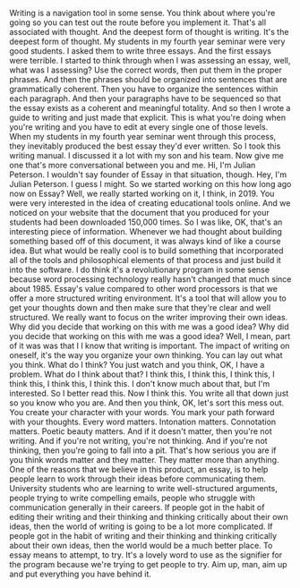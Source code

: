  Writing is a navigation tool in some sense. You think about where you're going so you can test out the route before you implement it. That's all associated with thought. And the deepest form of thought is writing. It's the deepest form of thought. My students in my fourth year seminar were very good students. I asked them to write three essays. And the first essays were terrible. I started to think through when I was assessing an essay, well, what was I assessing? Use the correct words, then put them in the proper phrases. And then the phrases should be organized into sentences that are grammatically coherent. Then you have to organize the sentences within each paragraph. And then your paragraphs have to be sequenced so that the essay exists as a coherent and meaningful totality. And so then I wrote a guide to writing and just made that explicit. This is what you're doing when you're writing and you have to edit at every single one of those levels. When my students in my fourth year seminar went through this process, they inevitably produced the best essay they'd ever written. So I took this writing manual. I discussed it a lot with my son and his team. Now give me one that's more conversational between you and me. Hi, I'm Julian Peterson. I wouldn't say founder of Essay in that situation, though. Hey, I'm Julian Peterson. I guess I might. So we started working on this how long ago now on Essay? Well, we really started working on it, I think, in 2019. You were very interested in the idea of creating educational tools online. And we noticed on your website that the document that you produced for your students had been downloaded 150,000 times. So I was like, OK, that's an interesting piece of information. Whenever we had thought about building something based off of this document, it was always kind of like a course idea. But what would be really cool is to build something that incorporated all of the tools and philosophical elements of that process and just build it into the software. I do think it's a revolutionary program in some sense because word processing technology really hasn't changed that much since about 1985. Essay's value compared to other word processors is that we offer a more structured writing environment. It's a tool that will allow you to get your thoughts down and then make sure that they're clear and well structured. We really want to focus on the writer improving their own ideas. Why did you decide that working on this with me was a good idea? Why did you decide that working on this with me was a good idea? Well, I mean, part of it was was that I I know that writing is important. The impact of writing on oneself, it's the way you organize your own thinking. You can lay out what you think. What do I think? You just watch and you think, OK, I have a problem. What do I think about that? I think this, I think this, I think this, I think this, I think this, I think this. I don't know much about that, but I'm interested. So I better read this. Now I think this. You write all that down just so you know who you are. And then you think, OK, let's sort this mess out. You create your character with your words. You mark your path forward with your thoughts. Every word matters. Intonation matters. Connotation matters. Poetic beauty matters. And if it doesn't matter, then you're not writing. And if you're not writing, you're not thinking. And if you're not thinking, then you're going to fall into a pit. That's how serious you are if you think words matter and they matter. They matter more than anything. One of the reasons that we believe in this product, an essay, is to help people learn to work through their ideas before communicating them. University students who are learning to write well-structured arguments, people trying to write compelling emails, people who struggle with communication generally in their careers. If people got in the habit of editing their writing and their thinking and thinking critically about their own ideas, then the world of writing is going to be a lot more complicated. If people got in the habit of writing and their thinking and thinking critically about their own ideas, then the world would be a much better place. To essay means to attempt, to try. It's a lovely word to use as the signifier for the program because we're trying to get people to try. Aim up, man, aim up and put everything you have behind it.